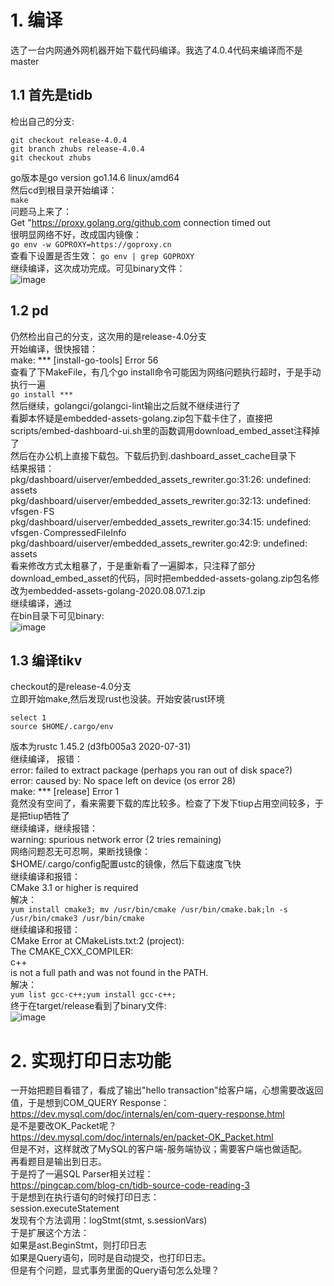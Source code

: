 # 1. 编译

选了一台内网通外网机器开始下载代码编译。我选了4.0.4代码来编译而不是master

## 1.1 首先是tidb

检出自己的分支:  
```
git checkout release-4.0.4  
git branch zhubs release-4.0.4   
git checkout zhubs
```  
go版本是go version go1.14.6 linux/amd64  
然后cd到根目录开始编译：  
```make```  
问题马上来了：  
Get "https://proxy.golang.org/github.com connection timed out  
很明显网络不好，改成国内镜像：  
```go env -w GOPROXY=https://goproxy.cn```  
查看下设置是否生效：
```go env | grep GOPROXY```  
继续编译，这次成功完成。可见binary文件：  
![image](https://github.com/zhuboshuai/tidb-coding/blob/master/tidb%E7%BC%96%E8%AF%91.png)   

## 1.2 pd

仍然检出自己的分支，这次用的是release-4.0分支  
开始编译，很快报错：  
make: *** [install-go-tools] Error 56  
查看了下MakeFile，有几个go install命令可能因为网络问题执行超时，于是手动执行一遍  
```go install ***```  
然后继续，golangci/golangci-lint输出之后就不继续进行了  
看脚本怀疑是embedded-assets-golang.zip包下载卡住了，直接把scripts/embed-dashboard-ui.sh里的函数调用download_embed_asset注释掉了  
然后在办公机上直接下载包。下载后扔到.dashboard_asset_cache目录下  
结果报错：  
	pkg/dashboard/uiserver/embedded_assets_rewriter.go:31:26: undefined: assets  
	pkg/dashboard/uiserver/embedded_assets_rewriter.go:32:13: undefined: vfsgen۰FS  
	pkg/dashboard/uiserver/embedded_assets_rewriter.go:34:15: undefined: vfsgen۰CompressedFileInfo  
	pkg/dashboard/uiserver/embedded_assets_rewriter.go:42:9: undefined: assets  
看来修改方式太粗暴了，于是重新看了一遍脚本，只注释了部分download_embed_asset的代码，同时把embedded-assets-golang.zip包名修改为embedded-assets-golang-2020.08.07.1.zip  
继续编译，通过  
在bin目录下可见binary:  
![image](https://github.com/zhuboshuai/tidb-coding/blob/master/pd%E7%BC%96%E8%AF%91.png)   

## 1.3 编译tikv

checkout的是release-4.0分支  
立即开始make,然后发现rust也没装。开始安装rust环境  
```curl https://sh.rustup.rs -sSf | sh
select 1
source $HOME/.cargo/env
```  
版本为rustc 1.45.2 (d3fb005a3 2020-07-31)  
继续编译， 报错：  
  error: failed to extract package (perhaps you ran out of disk space?)  
  error: caused by: No space left on device (os error 28)  
  make: *** [release] Error 1  
竟然没有空间了，看来需要下载的库比较多。检查了下发下tiup占用空间较多，于是把tiup牺牲了  
继续编译，继续报错：  
warning: spurious network error (2 tries remaining)  
网络问题忍无可忍啊，果断找镜像：  
$HOME/.cargo/config配置ustc的镜像，然后下载速度飞快  
继续编译和报错：  
  CMake 3.1 or higher is required  
解决：  
```yum install cmake3; mv /usr/bin/cmake /usr/bin/cmake.bak;ln -s /usr/bin/cmake3 /usr/bin/cmake```  
继续编译和报错：  
  CMake Error at CMakeLists.txt:2 (project):  
    The CMAKE_CXX_COMPILER:  
      c++  
    is not a full path and was not found in the PATH.  
解决：  
```yum list gcc-c++;yum install gcc-c++;  ```  
终于在target/release看到了binary文件:  
![image](https://github.com/zhuboshuai/tidb-coding/blob/master/tikv%E7%BC%96%E8%AF%91.png)   

# 2. 实现打印日志功能

一开始把题目看错了，看成了输出"hello transaction"给客户端，心想需要改返回值，于是想到COM_QUERY Response：   
https://dev.mysql.com/doc/internals/en/com-query-response.html  
是不是要改OK_Packet呢？  
https://dev.mysql.com/doc/internals/en/packet-OK_Packet.html  
但是不对，这样就改了MySQL的客户端-服务端协议；需要客户端也做适配。  
再看题目是输出到日志。  
于是捋了一遍SQL Parser相关过程：  
https://pingcap.com/blog-cn/tidb-source-code-reading-3  
于是想到在执行语句的时候打印日志：  
session.executeStatement  
发现有个方法调用：logStmt(stmt, s.sessionVars)  
于是扩展这个方法：  
如果是ast.BeginStmt，则打印日志  
如果是Query语句，同时是自动提交，也打印日志。  
但是有个问题，显式事务里面的Query语句怎么处理？  



